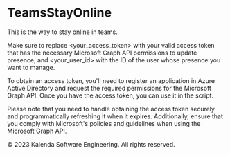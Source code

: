 # TeamsStayOnline
This is the way to stay online in teams.

Make sure to replace <your_access_token> with your valid access token that has the necessary Microsoft Graph API permissions to update presence, and <your_user_id> with the ID of the user whose presence you want to manage.

To obtain an access token, you'll need to register an application in Azure Active Directory and request the required permissions for the Microsoft Graph API. Once you have the access token, you can use it in the script.

Please note that you need to handle obtaining the access token securely and programmatically refreshing it when it expires. Additionally, ensure that you comply with Microsoft's policies and guidelines when using the Microsoft Graph API.

© 2023 Kalenda Software Engineering. All rights reserved.
